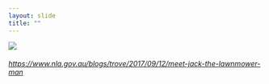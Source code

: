 ```yaml
---
layout: slide
title: ""
---
```




<section>
<a class="stretch" href="https://www.nla.gov.au/blogs/trove/2017/09/12/meet-jack-the-lawnmower-man"><img class="rotate-left" src="{{ site.baseurl }}/assets/images/mowers-blog.png"></a>
<h6 class="rotate-left"><a class="external" href="https://www.nla.gov.au/blogs/trove/2017/09/12/meet-jack-the-lawnmower-man">https://www.nla.gov.au/blogs/trove/2017/09/12/meet-jack-the-lawnmower-man</a></h6>
</section>
